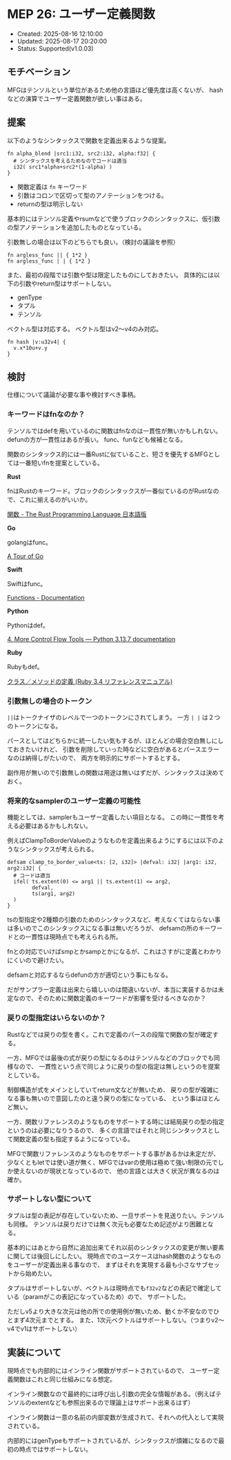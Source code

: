 # MEP 26: ユーザー定義関数

- Created: 2025-08-16 12:10:00
- Updated: 2025-08-17 20:20:00
- Status: Supported(v1.0.03)

## モチベーション

MFGはテンソルという単位があるため他の言語ほど優先度は高くないが、
hashなどの演算でユーザー定義関数が欲しい事はある。

## 提案

以下のようなシンタックスで関数を定義出来るような提案。

```
fn alpha_blend |src1:i32, src2:i32, alpha:f32| {
  # シンタックスを考えるためなのでコードは適当
  i32( src1*alpha+src2*(1-alpha) )
} 
```

- 関数定義は `fn` キーワード
- 引数はコロンで区切って型のアノテーションをつける。
- returnの型は明示しない

基本的にはテンソル定義やrsumなどで使うブロックのシンタックスに、仮引数の型アノテーションを追加したものとなっている。

引数無しの場合は以下のどちらでも良い。（検討の議論を参照）

```
fn argless_func || { 1*2 }
fn argless_func | | { 1*2 }
```

また、最初の段階では引数や型は限定したものにしておきたい。
具体的には以下の引数やreturn型はサポートしない。

- genType
- タプル
- テンソル

ベクトル型は対応する。
ベクトル型はv2〜v4のみ対応。

```
fn hash |v:u32v4| {
  v.x*10u+v.y
}
```

## 検討

仕様について議論が必要な事や検討すべき事柄。

### キーワードはfnなのか？

テンソルではdefを用いているのに関数はfnなのは一貫性が無いかもしれない。defunの方が一貫性はあるが長い。
func、funなども候補となる。

関数のシンタックス的には一番Rustに似ていること、短さを優先するMFGとしては一番短いfnを提案としている。

**Rust**

fnはRustのキーワード。ブロックのシンタックスが一番似ているのがRustなので、これに揃えるのがいいか。

[関数 - The Rust Programming Language 日本語版](https://doc.rust-jp.rs/book-ja/ch03-03-how-functions-work.html)

**Go**

golangはfunc。

[A Tour of Go](https://go.dev/tour/basics/4)

**Swift**

Swiftはfunc。

[Functions - Documentation](https://docs.swift.org/swift-book/documentation/the-swift-programming-language/functions/)

**Python**

Pythonはdef。

[4. More Control Flow Tools — Python 3.13.7 documentation](https://docs.python.org/3/tutorial/controlflow.html#defining-functions)

**Ruby**

Rubyもdef。

[クラス／メソッドの定義 (Ruby 3.4 リファレンスマニュアル)](https://docs.ruby-lang.org/ja/latest/doc/spec=2fdef.html)

### 引数無しの場合のトークン

`||`はトークナイザのレベルで一つのトークンにされてしまう。
一方 `| |` は２つのトークンになる。

パースとしてはどちらかに統一したい気もするが、ほとんどの場合空白無しにしておきたいけれど、
引数を削除していった時などに空白があるとパースエラーなのは納得しがたいので、
両方を明示的にサポートするとする。

副作用が無いので引数無しの関数は用途は無いはずだが、シンタックスは決めておく。

### 将来的なsamplerのユーザー定義の可能性

機能としては、samplerもユーザー定義したい項目となる。
この時に一貫性を考える必要はあるかもしれない。

例えばClampToBorderValueのようなものを定義出来るようにするには以下のようなシンタックスが考えられる。

```
defsam clamp_to_border_value<ts: [2, i32]> |defval: i32| |arg1: i32, arg2:i32| {
  # コードは適当
  ifel( ts.extent(0) <= arg1 || ts.extent(1) <= arg2,
        defval,
        ts(arg1, arg2)
  )
}
```

tsの型指定や2種類の引数のためのシンタックスなど、考えなくてはならない事は多いのでこのシンタックスになる事は無いだろうが、
defsamの所のキーワードとの一貫性は現時点でも考えられる所。

fnとの対応でいけばsmpとかsampとかになるが、これはさすがに定義とわかりにくいので避けたい。

defsamと対応するならdefunの方が適切という事にもなる。

だがサンプラー定義は出来たら嬉しいのは間違いないが、本当に実装するかは未定なので、そのために関数定義のキーワードが影響を受けるべきなのか？


### 戻りの型指定はいらないのか？

Rustなどでは戻りの型を書く。これで定義のパースの段階で関数の型が確定する。

一方、MFGでは最後の式が戻りの型になるのはテンソルなどのブロックでも同様なので、
一貫性という点で同じように戻りの型の指定は無しというのを提案としている。

制御構造が式をメインとしていてreturn文などが無いため、
戻りの型が複雑になる事も無いので意図したのと違う戻りの型になっている、
という事はほとんど無い。

一方、関数リファレンスのようなものをサポートする時には結局戻りの型の指定というのは必要になりうるので、
多くの言語ではそれと同じシンタックスとして関数定義の型も指定するようになっている。

MFGで関数リファレンスのようなものをサポートする事があるかは未定だが、
少なくともletでは使い道が無く、MFGではvarの使用は極めて強い制限の元でしか使えないのが現状となっているので、
他の言語とは大きく状況が異なるのは確か。

### サポートしない型について

タプルは型の表記が存在していないため、一旦サポートを見送りたい。テンソルも同様。
テンソルは戻りだけでは無く次元も必要なため記述がより困難となる。

基本的にはあとから自然に追加出来てそれ以前のシンタックスの変更が無い要素に関しては後回しにしたい。
現時点でのユースケースはhash関数のようなものをユーザーが定義出来る事なので、
まずはそれを実現する最も小さなサブセットから始めたい。

タプルはサポートしないが、ベクトルは現時点でも`f32v2`などの表記で確定している（paramがこの表記になっているため）ので、
サポートした。

ただしv5より大きな次元は他の所での使用例が無いため、動くか不安なのでひとまず4次元までとする。
また、1次元ベクトルはサポートしない。（つまりv2〜v4でv1はサポートしない）

## 実装について

現時点でも内部的にはインライン関数がサポートされているので、
ユーザー定義関数はこれと同じ仕組みになる想定。

インライン関数なので最終的には呼び出し引数の完全な情報がある。（例えばテンソルのextentなども参照出来るので理論上はサポート出来るはず）

インライン関数は一意の名前の内部変数が生成されて、それへの代入として実現されている。

内部的にはgenTypeもサポートされているが、シンタックスが煩雑になるので最初の時点ではサポートしない。